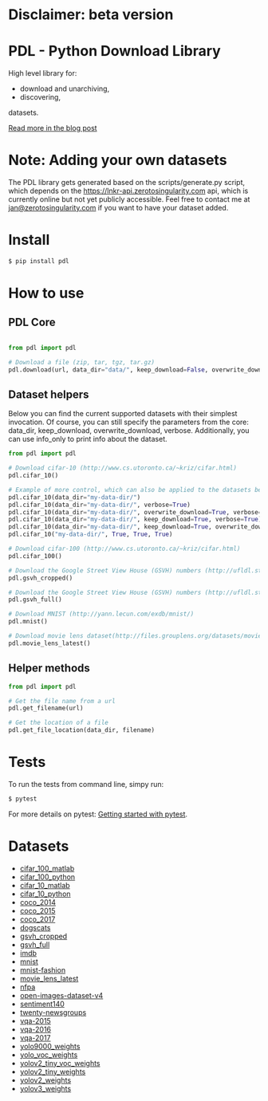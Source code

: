 # Disclaimer: beta version

# PDL - Python Download Library

High level library for:
* download and unarchiving,
* discovering,

datasets.

[Read more in the blog post](https://www.zerotosingularity.com/posts/downloading-datasets-introducting-pdl/)

# Note: Adding your own datasets

The PDL library gets generated based on the scripts/generate.py script, which depends on the https://lnkr-api.zerotosingularity.com api, which is currently online but not yet publicly accessible. Feel free to contact me at jan@zerotosingularity.com if you want to have your dataset added.

# Install

```bash
$ pip install pdl
```

# How to use

## PDL Core

```python

from pdl import pdl

# Download a file (zip, tar, tgz, tar.gz)
pdl.download(url, data_dir="data/", keep_download=False, overwrite_download=False, verbose=False)

```

## Dataset helpers

Below you can find the current supported datasets with their simplest invocation. Of course, you can still specify the parameters from the core: data_dir, keep_download, overwrite_download, verbose. Additionally, you can use info_only to print info about the dataset.

```python
from pdl import pdl

# Download cifar-10 (http://www.cs.utoronto.ca/~kriz/cifar.html)
pdl.cifar_10()

# Example of more control, which can also be applied to the datasets below:
pdl.cifar_10(data_dir="my-data-dir/")
pdl.cifar_10(data_dir="my-data-dir/", verbose=True)
pdl.cifar_10(data_dir="my-data-dir/", overwrite_download=True, verbose=True)
pdl.cifar_10(data_dir="my-data-dir/", keep_download=True, verbose=True)
pdl.cifar_10(data_dir="my-data-dir/", keep_download=True, overwrite_download=True, verbose=True, info_only=False)
pdl.cifar_10("my-data-dir/", True, True, True)

# Download cifar-100 (http://www.cs.utoronto.ca/~kriz/cifar.html)
pdl.cifar_100()

# Download the Google Street View House (GSVH) numbers (http://ufldl.stanford.edu/housenumbers/)
pdl.gsvh_cropped()

# Download the Google Street View House (GSVH) numbers (http://ufldl.stanford.edu/housenumbers/)
pdl.gsvh_full()

# Download MNIST (http://yann.lecun.com/exdb/mnist/)
pdl.mnist()

# Download movie lens dataset(http://files.grouplens.org/datasets/movielens/)
pdl.movie_lens_latest()
```

## Helper methods

```python
from pdl import pdl

# Get the file name from a url
pdl.get_filename(url)

# Get the location of a file
pdl.get_file_location(data_dir, filename)

```

# Tests

To run the tests from command line, simpy run:

```bash
$ pytest
```

For more details on pytest: [Getting started with pytest](https://docs.pytest.org/en/latest/getting-started.html).


# Datasets

* [cifar_100_matlab](http://www.cs.utoronto.ca/~kriz/cifar.html)
* [cifar_100_python](http://www.cs.utoronto.ca/~kriz/cifar.html)
* [cifar_10_matlab](http://www.cs.utoronto.ca/~kriz/cifar.html)
* [cifar_10_python](http://www.cs.utoronto.ca/~kriz/cifar.html)
* [coco_2014](http://cocodataset.org/#download)
* [coco_2015](http://cocodataset.org/#download)
* [coco_2017](http://cocodataset.org/#download)
* [dogscats](http://localhost:8888/notebooks/courses/dl1/lesson1.ipynb)
* [gsvh_cropped](http://ufldl.stanford.edu/housenumbers/)
* [gsvh_full](http://ufldl.stanford.edu/housenumbers/)
* [imdb](https://datasets.imdbws.com/)
* [mnist](http://yann.lecun.com/exdb/mnist/)
* [mnist-fashion](https://github.com/zalandoresearch/fashion-mnist)
* [movie_lens_latest](http://files.grouplens.org/datasets/movielens/)
* [nfpa](https://timebutt.github.io/static/how-to-train-yolov2-to-detect-custom-objects/)
* [open-images-dataset-v4](https://www.figure-eight.com/dataset/open-images-annotated-with-bounding-boxes/)
* [sentiment140](http://help.sentiment140.com/for-students/)
* [twenty-newsgroups](https://archive.ics.uci.edu/ml/machine-learning-databases/20newsgroups-mld/)
* [vqa-2015](http://www.visualqa.org/download.html)
* [vqa-2016](http://www.visualqa.org/download.html)
* [vqa-2017](http://www.visualqa.org/download.html)
* [yolo9000_weights](https://github.com/AlexeyAB/darknet#how-to-use)
* [yolo_voc_weights](https://github.com/AlexeyAB/darknet#how-to-use)
* [yolov2_tiny_voc_weights](https://github.com/AlexeyAB/darknet#how-to-use)
* [yolov2_tiny_weights](https://github.com/AlexeyAB/darknet#how-to-use)
* [yolov2_weights](https://github.com/AlexeyAB/darknet#how-to-use)
* [yolov3_weights](https://github.com/AlexeyAB/darknet#how-to-use)
